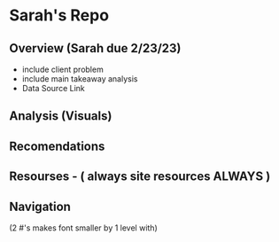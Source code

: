 # Sarah's Repo

## Overview  (Sarah due 2/23/23)
- include client problem
- include main takeaway analysis
- Data Source Link 

## Analysis (Visuals)

## Recomendations 

## Resourses - ( always site resources ALWAYS )

## Navigation


(2 #'s makes font smaller by 1 level with)

